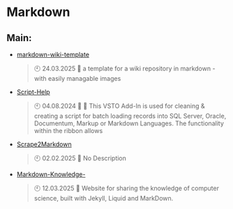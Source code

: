 # Markdown

## Main:
- [markdown-wiki-template](https://github.com/Thamielis/markdown-wiki-template)
	> :clock10: 24.03.2025
	> :memo: a template for a wiki repository in markdown - with easily managable images
- [Script-Help](https://github.com/Thamielis/Script-Help)
	> :clock10: 04.08.2024
	> :memo: :memo: This VSTO Add-In is used for cleaning & creating a script for batch loading records into SQL Server, Oracle, Documentum, Markup or Markdown Languages. The functionality within the ribbon allows
- [Scrape2Markdown](https://github.com/In-Pro-Org/Scrape2Markdown)
	> :clock10: 02.02.2025
	> :memo: No Description
- [Markdown-Knowledge-](https://github.com/In-Pro-Org/Markdown-Knowledge-)
	> :clock10: 12.03.2025
	> :memo: Website for sharing the knowledge of computer science, built with Jekyll, Liquid and MarkDown.

